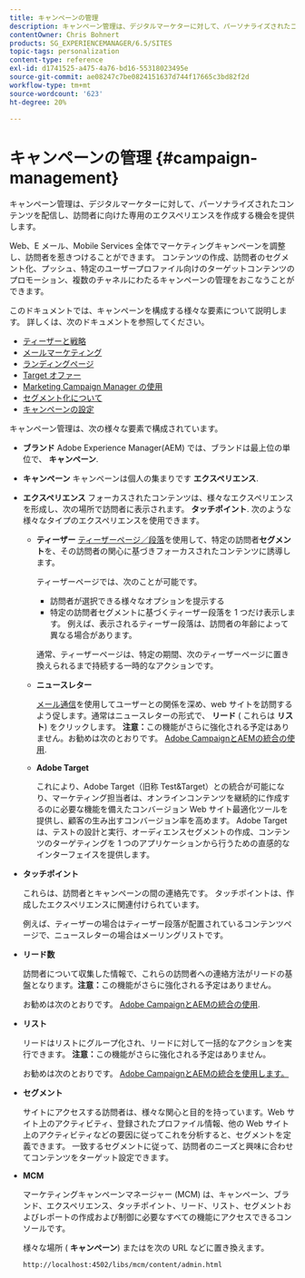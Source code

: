 ```yaml
---
title: キャンペーンの管理
description: キャンペーン管理は、デジタルマーケターに対して、パーソナライズされたコンテンツを配信し、訪問者に向けた専用のエクスペリエンスを作成する機会を提供します。 Web、E メール、Mobile Services 全体でマーケティングキャンペーンを調整し、訪問者を惹きつけることができます。
contentOwner: Chris Bohnert
products: SG_EXPERIENCEMANAGER/6.5/SITES
topic-tags: personalization
content-type: reference
exl-id: d1741525-a475-4a76-bd16-55318023495e
source-git-commit: ae08247c7be0824151637d744f17665c3bd82f2d
workflow-type: tm+mt
source-wordcount: '623'
ht-degree: 20%

---
```



# キャンペーンの管理 {#campaign-management}

キャンペーン管理は、デジタルマーケターに対して、パーソナライズされたコンテンツを配信し、訪問者に向けた専用のエクスペリエンスを作成する機会を提供します。

Web、E メール、Mobile Services 全体でマーケティングキャンペーンを調整し、訪問者を惹きつけることができます。 コンテンツの作成、訪問者のセグメント化、プッシュ、特定のユーザープロファイル向けのターゲットコンテンツのプロモーション、複数のチャネルにわたるキャンペーンの管理をおこなうことができます。

このドキュメントでは、キャンペーンを構成する様々な要素について説明します。 詳しくは、次のドキュメントを参照してください。

* [ティーザーと戦略 ](/help/sites-classic-ui-authoring/classic-personalization-campaigns-teasers-strategy.md)
* [メールマーケティング](/help/sites-classic-ui-authoring/classic-personalization-campaigns-email.md)
* [ランディングページ](/help/sites-classic-ui-authoring/classic-personalization-campaigns-landingpage.md)
* [Target オファー](/help/sites-classic-ui-authoring/classic-personalization-campaigns-target-offers.md)
* [Marketing Campaign Manager の使用 ](/help/sites-classic-ui-authoring/classic-personalization-campaigns-mktg-manager.md)
* [セグメント化について ](/help/sites-classic-ui-authoring/classic-personalization-campaigns-segmentation.md)
* [キャンペーンの設定 ](/help/sites-classic-ui-authoring/classic-personalization-campaigns-setting-up-your.md)

キャンペーン管理は、次の様々な要素で構成されています。

* **ブランド**
Adobe Experience Manager(AEM) では、ブランドは最上位の単位で、 **キャンペーン**.

* **キャンペーン**
キャンペーンは個人の集まりです **エクスペリエンス**.

* **エクスペリエンス**
フォーカスされたコンテンツは、様々なエクスペリエンスを形成し、次の場所で訪問者に表示されます。 **タッチポイント**. 次のような様々なタイプのエクスペリエンスを使用できます。

   * **ティーザー**
     [ティーザーページ／段落](#teasers)を使用して、特定の訪問者&#x200B;**セグメント**&#x200B;を、その訪問者の関心に基づきフォーカスされたコンテンツに誘導します。

     ティーザーページでは、次のことが可能です。

      * 訪問者が選択できる様々なオプションを提示する
      * 特定の訪問者セグメントに基づくティーザー段落を 1 つだけ表示します。 例えば、表示されるティーザー段落は、訪問者の年齢によって異なる場合があります。

     通常、ティーザーページは、特定の期間、次のティーザーページに置き換えられるまで持続する一時的なアクションです。

   * **ニュースレター**

     [メール通信](#emailmarketing)を使用してユーザーとの関係を深め、web サイトを訪問するよう促します。通常はニュースレターの形式で、 **リード** ( これらは **リスト**) をクリックします。 **注意：**&#x200B;この機能がさらに強化される予定はありません。お勧めは次のとおりです。 [Adobe CampaignとAEMの統合の使用](/help/sites-administering/campaign.md).

   * **Adobe Target**

     これにより、Adobe Target（旧称 Test&amp;Target）との統合が可能になり、マーケティング担当者は、オンラインコンテンツを継続的に作成するのに必要な機能を備えたコンバージョン Web サイト最適化ツールを提供し、顧客の生み出すコンバージョン率を高めます。 Adobe Targetは、テストの設計と実行、オーディエンスセグメントの作成、コンテンツのターゲティングを 1 つのアプリケーションから行うための直感的なインターフェイスを提供します。

* **タッチポイント**

  これらは、訪問者とキャンペーンの間の連絡先です。 タッチポイントは、作成したエクスペリエンスに関連付けられています。

  例えば、ティーザーの場合はティーザー段落が配置されているコンテンツページで、ニュースレターの場合はメーリングリストです。

* **リード数**

  訪問者について収集した情報で、これらの訪問者への連絡方法がリードの基盤となります。**注意：**&#x200B;この機能がさらに強化される予定はありません。

  お勧めは次のとおりです。 [Adobe CampaignとAEMの統合の使用](/help/sites-administering/campaign.md).

* **リスト**

  リードはリストにグループ化され、リードに対して一括的なアクションを実行できます。 **注意：**&#x200B;この機能がさらに強化される予定はありません。

  お勧めは次のとおりです。 [Adobe CampaignとAEMの統合を使用します。](/help/sites-administering/campaign.md)

* **セグメント**

  サイトにアクセスする訪問者は、様々な関心と目的を持っています。Web サイト上のアクティビティ、登録されたプロファイル情報、他の Web サイト上のアクティビティなどの要因に従ってこれを分析すると、セグメントを定義できます。 一致するセグメントに従って、訪問者のニーズと興味に合わせてコンテンツをターゲット設定できます。

* **MCM**

  マーケティングキャンペーンマネージャー (MCM) は、キャンペーン、ブランド、エクスペリエンス、タッチポイント、リード、リスト、セグメントおよびレポートの作成および制御に必要なすべての機能にアクセスできるコンソールです。

  様々な場所 ( **キャンペーン**) またはを次の URL などに置き換えます。

  `http://localhost:4502/libs/mcm/content/admin.html`
